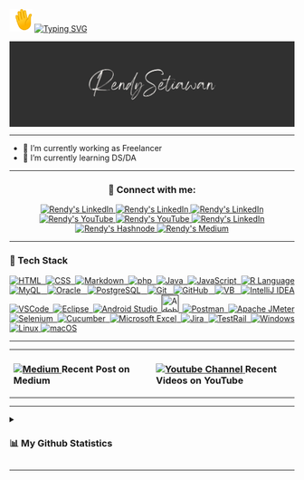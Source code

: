 <!--[Greetings]-->
<p align="left">
  <img src="assets/emoji/waving-hand_1f44b.gif" width="40px" height="40px" />
  <a href="https://git.io/typing-svg">
    <img src="https://readme-typing-svg.demolab.com?font=Fira+Code&size=30&pause=1000&color=00F70A&vCenter=true&width=450&lines=Hi,+Welcome+to+My+GitHub!" alt="Typing SVG" />
  </a>
</p>

<!--[Banner]-->
<kbd>
  <img align="center" src="assets/banner/CMB-001d.png"/>
</kbd>

---

<!-- * 😄 Pronouns: he/him -->
* 💼 I’m currently working as Freelancer 
* 🔬 I’m currently learning DS/DA
<!-- * 👯 I’m looking to collaborate on -->
<!-- * 🤔 I’m looking for help with -->
<!-- * 💬 Ask me about -->
<!-- * ⚡ Fun fact: -->
<!--* 📫 How to reach me:-->

---

<h3 align="center"/> 🤝 Connect with me:
</h3>

<!--[Social Media Badges]-->
<p align="center"> 
  <!--[LinkedIn]-->
    <a href="https://www.linkedin.com/in/rensetiawanren/">
      <img src="https://skillicons.dev/icons?i=linkedin&theme=light" width="" title="Rendy's LinkedIn"/>
   </a>
  <!--[Twitter]-->
    <a href="https://www.twitter.com/rensetiawanren">
      <img src="https://skillicons.dev/icons?i=twitter&theme=light" width="" title="Rendy's LinkedIn"/>
    </a>
  <!--[Instagram]-->
    <a href="https://www.instagram.com/rensetiawanren/">
      <img src="https://skillicons.dev/icons?i=instagram&theme=light" width="" title="Rendy's LinkedIn"/>
    </a>    
  <!--[TikTok]-->
    <a href="http://tiktok.com/@rensetiawanren">
      <img src="https://cdn.simpleicons.org/tiktok/grey" width="45px" title="Rendy's YouTube"/>
    </a>
  <!--[YouTube]-->
    <a href="http://www.youtube.com/@rensetiawanren">
      <img src="https://cdn.simpleicons.org/youtube/FF0000" width="45px" title="Rendy's YouTube"/>
    </a>
  <!--[Dev.To]-->
    <a href="https://dev.to/rensetiawanren">
      <img src="https://skillicons.dev/icons?i=devto&theme=light" width="" title="Rendy's LinkedIn"/>
    </a>
  <!--[Hashnode]-->
    <a href="https://rensetiawanren.hashnode.dev/">
      <img src="https://cdn.simpleicons.org/hashnode/2962FF" width="45px" title="Rendy's Hashnode"/>
    </a>
  <!--[Medium]-->
    <a href="https://rensetiawanren.medium.com">
      <img src="https://cdn.simpleicons.org/medium/grey" width="45px" title="Rendy's Medium"/>
    </a>
  <!--[Tableau]
    <a href="https://public.tableau.com/app/profile/rendy.setiawan">
      <img src="https://cdn.simpleicons.org/tableau/lightblue" width="45px" title="Rendy's Tableau"/>
    </a> -->
</p>

---

<!--[Tech Stack]-->
<h3 align="left">
  <!--<img src="https://github.com/rensetiawanren/rensetiawanren/blob/main/image/emoji/desktop-computer_1f5a5-fe0f.png" width="15px" height="15px" />--> 🧰 Tech Stack
</h3>

<p align="justify">
  <!--[HTML]-->
    <a href="">
      <img src="https://skillicons.dev/icons?i=html&theme=light" width="30" title="HTML"/>
    </a>
    <!--[CSS]-->
    <a href="">
      <img src="https://skillicons.dev/icons?i=css&theme=light" width="30" title="CSS"/>
    </a>
    <!--[Markdown]-->
    <a href="">
      <img src="https://skillicons.dev/icons?i=markdown&theme=light" width="30" title="Markdown"/>
    </a>
    <!--[php]-->
    <a href="">
      <img src="https://skillicons.dev/icons?i=php&theme=light" width="30" title="php"/>
    </a>
    <!--[java]-->
    <a href="">
      <img src="https://skillicons.dev/icons?i=java&theme=light" width="30" title="Java"/>
    </a>
    <!--[JavaScript]-->
    <a href="">
      <img src="https://skillicons.dev/icons?i=javascript&theme=light" width="30" title="JavaScript"/>
    <!--[R Language]-->
    <a href="">
      <img src="https://skillicons.dev/icons?i=r&theme=light" width="30" title="R Language"/>
    </a>      
    <!--[MySQL]-->
    <a href="">
      <img src="https://skillicons.dev/icons?i=mysql&theme=light" width="30" title="MyQL"/>
    </a>
    <!--[Oracle]-->
    <a href="">
      <img width="30" src="https://cdn.simpleicons.org/oracle" width="30" title="Oracle"/>
    </a>
    <!--[PostgreSQL]-->
    <a href="">
      <img src="https://skillicons.dev/icons?i=postgresql&theme=light" width="30" title="PostgreSQL"/>
    </a>
    <!--[Git]-->
    <a href="">
      <img src="https://skillicons.dev/icons?i=git&theme=light" width="30" title="Git"/>
    </a>
    <!--[GitHub]-->
    <a href="">
      <img src="https://skillicons.dev/icons?i=github&theme=light" width="30" title="GitHub"/>
    </a>
    <!--[VB]-->
    <a href="">
      <img src="https://www.svgrepo.com/show/374157/vb.svg" width="30" title="VB"/>
    </a>
    <!--[IntelliJ IDEA]-->
    <a href="">
      <img src="https://skillicons.dev/icons?i=idea&theme=light" width="30" title="IntelliJ IDEA"/>
    </a>
    <!--[VSCode]-->
    <a href="">
      <img src="https://skillicons.dev/icons?i=vscode&theme=light" width="30" title="VSCode"/>
    </a>
    <!--[Eclipse]-->
    <a href="">
      <img src="https://skillicons.dev/icons?i=eclipse&theme=light" width="30" title="Eclipse"/>
    </a>
    <!--[Android Studio]-->
    <a href="">
      <img src="https://skillicons.dev/icons?i=androidstudio&theme=light" width="30" title="Android Studio"/>
    </a>      
    <!--[Adobe Dreamweaver]-->
    <a href="">
      <img height="30" src="https://www.svgrepo.com/show/452146/adobe-dreamweaver.svg" width="30" title="Adobe Dreamweaver"/>
    </a>
    <a href="">
    <!--[Postman]-->
      <img src="https://skillicons.dev/icons?i=postman&theme=light" width="30" title="Postman"/>
    </a>
    <!--[Katalon Studio]
    <a href="">
      <img src="https://simpleicons.org/icons/katalon.svg" width="30" title="Katalon Studio"/>
    </a> -->
    <!--[Apache JMeter]-->
    <a href="">
      <img src="https://cdn.simpleicons.org/apachejmeter" width="30" title="Apache JMeter"/>
    </a>
    <!--[Appium]
    <a href="">
      <img src="https://skillicons.dev/icons?i=appium&theme=light" width="30" title="Appium"/>
    </a> -->
    <!--[Selenium]-->
    <a href="">
      <img src="https://skillicons.dev/icons?i=selenium&theme=light" width="30" title="Selenium"/>
    </a>
    <!--[Cucumber]-->
    <a href="">
      <img src="https://www.svgrepo.com/show/353625/cucumber.svg" width="30" title="Cucumber"/>
    </a>
    <!--[Microsoft Excel]-->
    <a href="">
      <img src="https://www.svgrepo.com/show/452066/ms-excel.svg" width="30" title="Microsoft Excel"/>
    </a>
    <!--[Jira]-->
    <a href="">
      <img src="https://cdn.simpleicons.org/jira" width="27" title="Jira"/>
    </a>
    <!--[TestRail]-->
    <a href="">
      <img src="https://cdn.simpleicons.org/testrail" width="27" title="TestRail"/>
    </a>
    <!--[Windows]-->
    <a href="">
      <img src="https://www.svgrepo.com/show/382713/windows-applications.svg" width="25" title="Windows"/>
    </a>
    <!--[Linux]-->
    <a href="">
      <img src="https://www.svgrepo.com/show/354004/linux-tux.svg" width="25" title="Linux"/>
    </a>
    <!--[MacOS]-->
    <a href="">
      <img src="https://cdn.simpleicons.org/macos/white" width="30" title="macOS"/>
    </a>
</p>


<p align="justify">
  <!--[HTML]
    <a href="">
      <img src="https://img.shields.io/badge/-HTML-272727?style=flat-square&logo=html5&logoColor="/>
    </a> -->
  <!--[CSS]
    <a href="">
      <img src="https://img.shields.io/badge/-CSS-272727?style=flat-square&logo=css3&logoColor=1572B6"/>
    </a> -->
  <!--[Markdown]
    <a href="">
      <img src="https://img.shields.io/badge/-Markdown-272727?style=flat-square&logo=markdown&logoColor="/>
    </a> -->
  <!--[PHP]
    <a href="">
      <img src="https://img.shields.io/badge/-php-272727?style=flat-square&logo=php&logoColor=777BB4"/>
    </a> -->
  <!--[Java]
    <a href="">
      <img src="https://img.shields.io/badge/-Java-272727?style=flat-square&logo=java&logoColor="/>
    </a> -->
  <!--[Java Script]
    <a href="">
      <img src="https://img.shields.io/badge/-JavaScript-272727?style=flat-square&logo=javascript&logoColor=F7DF1E"/>
    </a> -->
  <!--[Python]
    <a href="">
      <img src="https://img.shields.io/badge/-Python-272727?style=flat-square&logo=python&logoColor="/>
    </a>-->  
  <!--[R]
    <a href="">
      <img src="https://img.shields.io/badge/-R-272727?style=flat-square&logo=r&logoColor=276DC3"/>
    </a>  -->
  <!--[MySQL]
    <a href="">
      <img src="https://img.shields.io/badge/-MySQL-272727?style=flat-square&logo=mysql&logoColor=4479A1"/>
    </a> -->
  <!--[Oracle]
    <a href="">
      <img src="https://img.shields.io/badge/-Oracle-272727?style=flat-square&logo=oracle&logoColor=F80000"/>
    </a> -->
  <!--[PostgreSQL]
    <a href="">
      <img src="https://img.shields.io/badge/-PostgreSQL-272727?style=flat-square&logo=postgresql&logoColor="/>
    </a>  -->
  <!--[Git]
    <a href="">
      <img src="https://img.shields.io/badge/-Git-272727?style=flat-square&logo=git&logoColor="/>
    </a> -->
  <!--[GitHub]
    <a href="">
      <img src="https://img.shields.io/badge/-GitHub-272727?style=flat-square&logo=github&logoColor="/>
    </a> -->
  <!--[Microsoft Visual Basic]
    <a href="">
      <img src="https://img.shields.io/badge/-Microsoft%20VB-272727?style=flat-square&logo=vb&logoColor="/>
    </a> -->
  <!--[IntelliJ IDEA]
    <a href="">
      <img src="https://img.shields.io/badge/-IntelliJ%20IDEA-272727?style=flat-square&logo=intellij-idea&logoColor="/>
    </a> -->
  <!--[PyCharm]
    <a href="">
      <img src="https://img.shields.io/badge/-PyCharm-272727?style=flat-square&logo=pycharm&logoColor="/>
    </a>-->
  <!--[Visual Studio Code]
    <a href="">
      <img src="https://img.shields.io/badge/-Visual%20Studio%20Code-272727?style=flat-square&logo=visual-studio-code&logoColor=007ACC"/>
    </a>  -->
  <!--[Eclipse]
    <a href="">
      <img src="https://img.shields.io/badge/-Eclipse-272727?style=flat-square&logo=Eclipse&logoColor="/>
    </a> -->
  <!--[Android Studio]
    <a href="">
      <img src="https://img.shields.io/badge/-Android%20Studio-272727?style=flat-square&logo=Android-Studio&logoColor="/>
    </a>  -->
  <!--Google Colab]
    <a href="">
      <img src="https://img.shields.io/badge/-Google%20Colaboratory-272727?style=flat-square&logo=google-colab&logoColor="/>
    </a>-->
  <!--[Adobe Dreamweaver]
    <a href="">
      <img src="https://img.shields.io/badge/Adobe%20Dreamweaver-272727?style=flat-square&logo=Adobe%20Dreamweaver&logoColor="/>
    </a> -->
  <!--[Postman]
    <a href="">
      <img src="https://img.shields.io/badge/-Postman-272727?style=flat-square&logo=postman&logoColor=FF6C37"/>
    </a> -->
  <!--[Katalon Studio]
    <a href="">
      <img src="https://img.shields.io/badge/-Katalon%20Studio-272727?style=flat-square&logo=katalon-studio&logoColor="/>
    </a> -->
  <!--[Apache JMeter]
    <a href="">
      <img src="https://img.shields.io/badge/-Apache%20JMeter-272727?style=flat-square&logo=apache-jmeter&logoColor=D22128"/>
    </a> -->
  <!--[Appium]
    <a href="">
      <img src="https://img.shields.io/badge/-Appium-272727?style=flat-square&logo=appium&logoColor="/>
    </a> -->
  <!--[Selenium Webdriver]
    <a href="">
      <img src="https://img.shields.io/badge/-Selenium-272727?style=flat-square&logo=selenium&logoColor=43B02A"/>
    </a> -->
  <!--[Cucumber]
    <a href="">
      <img src="https://img.shields.io/badge/-Cucumber-272727?style=flat-square&logo=cucumber&logoColor=23D96C"/>
    </a> -->
  <!--[Microsoft Excel]
    <a href="">
      <img src="https://img.shields.io/badge/-Microsoft%20Excel-272727?style=flat-square&logo=microsoft-excel&logoColor=43B02A"/>
    </a> --->
  <!--[BigQuery]
    <a href="">
      <img src="https://img.shields.io/badge/-BigQuery-272727?style=flat-square&logo=big-query&logoColor="/>
    </a> -->
  <!--[Tableau]
    <a href="">
      <img src="https://img.shields.io/badge/-Tableau-272727?style=flat-square&logo=tableau&logoColor=lightblue"/>
    </a> -->
  <!--[RStudio]
    <a href="">
      <img src="https://img.shields.io/badge/-RStudio-272727?style=flat-square&logo=rstudio&logoColor=276DC3"/>
    </a>  --->
  <!--[Jira]
    <a href="">
      <img src="https://img.shields.io/badge/-Jira-272727?style=flat-square&logo=jira&logoColor=0052CC"/>
    </a> -->
  <!--[TestRail]
    <a href="">
      <img src="https://img.shields.io/badge/-TestRail-272727?style=flat-square&logo=testrail&logoColor="/>
    </a> -->
  <!--[Trello]-
    <a href="">
      <img src="https://img.shields.io/badge/-Trello-272727?style=flat-square&logo=trello&logoColor=0052CC"/>
    </a> -->
  <!--[Windows]
    <a href="">
      <img src="https://img.shields.io/badge/-Windows-272727?style=flat-square&logo=windows&logoColor=0078D6"/>
    </a> -->
  <!--[Linux]
    <a href="">
      <img src="https://img.shields.io/badge/-Linux-272727?style=flat-square&logo=linux&logoColor="/>
    </a> -->
  <!--[MacOS]
    <a href="">
      <img src="https://img.shields.io/badge/-MacOS-272727?style=flat-square&logo=Apple&logoColor="/>
    </a> -->
</p>

---

<!--[Blog & Video Posts]-->
<table><tr><td valign="top" width="50%">

<h3>
  <a href="https://rensetiawanren.medium.com/"><img src="https://cdn.simpleicons.org/medium/grey" width="15px" title="Rendy's Medium" alt="Medium"/> </a>Recent Post on Medium
</h3>

<!-- MEDIUM-BLOG-POST-LIST:START -->
<!-- MEDIUM-BLOG-POST-LIST:END -->

</td><td valign="top" width="50%">
<h3>
  <a href="https://www.youtube.com/channel/UCMcJGJJpLaPF6sMQAhR4WTQ"><img src="https://cdn.simpleicons.org/youtube/FF0000" width="15px" title="Rendy's YouTube Channel" alt="Youtube Channel"/> </a>Recent Videos on YouTube
</h3>

<!-- YOUTUBE-VIDEOS-LIST:START -->
<!-- YOUTUBE-VIDEOS-LIST:END --> 

</td></tr></table>

---

<!--[My Stats]-->
<details>
  <summary>
    <h3>📊 My Github Statistics</h3>
  </summary>

<p align="center">
  <!--[trophy]-->
    <a href="https://github.com/ryo-ma/github-profile-trophy">
      <img src="https://github-profile-trophy.vercel.app/?username=rensetiawanren&theme=radical&column=-1&no-bg=true&no-frame=true&rank=-?,-C"/>
    </a>
</p>
<p align="center">
  <!--[Rendy's GitHub streak-stats]-->
    <a href="https://git.io/streak-stats">
      <img length="250" width="350" src="https://streak-stats.demolab.com/?user=rensetiawanren&theme=radical&hide_border=true&border_radius=20&background=00000000&mode=weekly"/>
    </a>
  <!--[Rendy's GitHub stats]
    <a href="https://github.com/rensetiawanren/github-readme-stats">
      <img length="250" width="350" src="https://github-readme-stats.vercel.app/api?username=rensetiawanren&count_private=true&show_icon=true&theme=radical&hide_border=true&border_radius=20"/> -->
    </a>
</p>
<p align="center">    
  <!--[Rendy's GitHub top-lang]-->
    <a href="https://github.com/rensetiawanren/github-readme-stats">
      <img length="250" width="350" src="https://github-readme-stats.vercel.app/api/top-langs/?username=rensetiawanren&layout=compact&theme=radical&langs_count=10&hide_border=true&border_radius=20&bg_color=00000000"/>
    </a>
</p>
<p align="center">
  <!--[GitHub Activity Graph]
    <img src="https://activity-graph.herokuapp.com/graph?username=rensetiawanren"/>-->
  <!--[GitHub metrics]
    <img src="https://metrics.lecoq.io/rensetiawanren"/> -->
</p>
<p align="center">
  <!--[Rendy's WakaTime Stats]
  <a href="https://github.com/rensetiawanren/github-readme-stats">
    <img length="250" width="350" src="https://github-readme-stats.vercel.app/api/wakatime?username=rensetiawanren&layout=compact&theme=radical&langs_count=10&hide_border=true&border_radius=20&bg_color=00000000"/>
  </a> -->
</p>

<p align="center">
<!--[Rendy's GitHub profile-views-counter]
  <img src="https://komarev.com/ghpvc/?username=rensetiawanren&color=lightgray&style=flat-square&label=👀+VISITORS"/>

  <!--<img src="https://profile-counter.glitch.me/rensetiawanren/count.svg" alt="" />-->
</p>
</details>

---

<!----->

<!--[Resources]-->
<!--[GitHub Stats]-->
  <!-- https://github.com/anuraghazra/github-readme-stats -->

<!--[GitHub README Streak Stats]>
  <!-- https://github.com/DenverCoder1/github-readme-streak-stats -->

<!--[Awesome GitHub Profile README]-->
  <!-- https://github.com/abhisheknaiidu/awesome-github-profile-readme -->

<!--[Blog Post Workflow]-->
  <!-- https://github.com/gautamkrishnar/blog-post-workflow -->

<!--[GitHub Profile Trophy]-->
  <!-- https://github.com/ryo-ma/github-profile-trophy -->

<!--[README Typing SVG]-->
  <!-- https://github.com/denvercoder1/readme-typing-svg -->

<!--[Emojis]-->
  <!-- https://emojipedia.org/emoji/ -->
  <!-- https://github-emoji-picker.rickstaa.dev/ -->
  <!-- https://www.fileformat.info/index.htm -->

<!--[Shields]-->
  <!-- https://shields.io/ -->

<!--[Icons]
  <!-- https://icons8.com/ -->
  <!-- https://logos.fandom.com/wiki/Logopedia -->
  <!-- https://simpleicons.org/ -->
  <!-- https://simpleicons.vercel.app/ -->
  <!-- https://github.com/tandpfun/skill-icons#readme -->

<!--[Create Self Updating README.md]-->
  <!-- https://medium.com/swlh/how-to-create-a-self-updating-readme-md-for-your-github-profile-f8b05744ca91 -->
